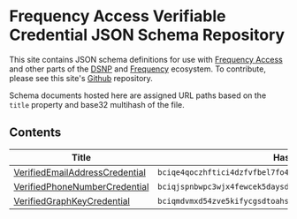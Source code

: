# Frequency Access Verifiable Credential JSON Schema Repository

This site contains JSON schema definitions for use with [Frequency Access](https://frequencyaccess.com) and other parts of the [DSNP](https://dsnp.org) and [Frequency](https://frequency.xyz) ecosystem.
To contribute, please see this site's [Github](https://github.com/ProjectLibertyLabs/vc-schema) repository.

Schema documents hosted here are assigned URL paths based on the `title` property and base32 multihash of the file.

## Contents

| Title | Hash |
| --- | --- |
| [VerifiedEmailAddressCredential](./VerifiedEmailAddressCredential/bciqe4qoczhftici4dzfvfbel7fo4h4sr5grco3oovwyk6y4ynf44tsi.json) | `bciqe4qoczhftici4dzfvfbel7fo4h4sr5grco3oovwyk6y4ynf44tsi` |
| [VerifiedPhoneNumberCredential](./VerifiedPhoneNumberCredential/bciqjspnbwpc3wjx4fewcek5daysdjpbf5xjimz5wnu5uj7e3vu2uwnq.json) | `bciqjspnbwpc3wjx4fewcek5daysdjpbf5xjimz5wnu5uj7e3vu2uwnq` |
| [VerifiedGraphKeyCredential](./VerifiedGraphKeyCredential/bciqmdvmxd54zve5kifycgsdtoahs5ecf4hal2ts3eexkgocyc5oca2y.json) | `bciqmdvmxd54zve5kifycgsdtoahs5ecf4hal2ts3eexkgocyc5oca2y` |
